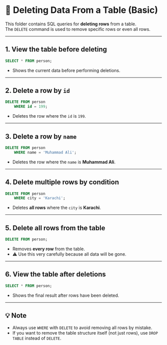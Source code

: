 # 📘 Deleting Data From a Table (Basic)

This folder contains SQL queries for **deleting rows** from a table.  
The `DELETE` command is used to remove specific rows or even all rows.

---

## 1. View the table before deleting

```sql
SELECT * FROM person;
```

- Shows the current data before performing deletions.

---

## 2. Delete a row by `id`

```sql
DELETE FROM person
    WHERE id = 199;
```

- Deletes the row where the `id` is `199`.

---

## 3. Delete a row by `name`

```sql
DELETE FROM person
    WHERE name = 'Muhammad Ali';
```

- Deletes the row where the `name` is **Muhammad Ali**.

---

## 4. Delete multiple rows by condition

```sql
DELETE FROM person
    WHERE city = 'Karachi';
```

- Deletes **all rows** where the `city` is **Karachi**.

---

## 5. Delete all rows from the table

```sql
DELETE FROM person;
```

- Removes **every row** from the table.
- ⚠️ Use this very carefully because all data will be gone.

---

## 6. View the table after deletions

```sql
SELECT * FROM person;
```

- Shows the final result after rows have been deleted.

---

## 💡 Note

- Always use `WHERE` with `DELETE` to avoid removing all rows by mistake.
- If you want to remove the table structure itself (not just rows), use `DROP TABLE` instead of `DELETE`.

